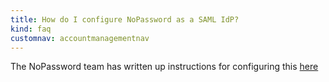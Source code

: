 ```yaml
---
title: How do I configure NoPassword as a SAML IdP?
kind: faq
customnav: accountmanagementnav
---
```


The NoPassword team has written up instructions for configuring this [here](https://help.nopassword.com/portfolio-items/datadog/)